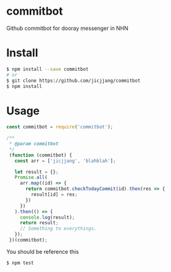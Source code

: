# commitbot
Github commitbot for dooray messenger in NHN

# Install
~~~bash
$ npm install --save commitbot
# or
$ git clone https://github.com/jicjjang/commitbot
$ npm install
~~~

# Usage

~~~javascript
const commitbot = require('commitbot');

/**
 * @param commitbot
 */
 (function (commitbot) {
   const arr = ['jicjjang', 'blahblah'];

   let result = {};
   Promise.all(
     arr.map((id) => {
       return commitbot.checkTodayCommit(id).then(res => {
         result[id] = res;
       })
     })
   ).then(() => {
     console.log(result);
     return result;
     // Something to everythings.
   });
 })(commitbot);
~~~

You should be reference this

~~~bash
$ npm test
~~~
